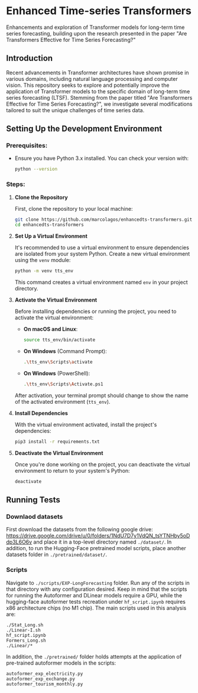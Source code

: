 # Enhanced Time-series Transformers

Enhancements and exploration of Transformer models for long-term time series forecasting, building upon the research presented in the paper "Are Transformers Effective for Time Series Forecasting?"

## Introduction

Recent advancements in Transformer architectures have shown promise in various domains, including natural language processing and computer vision. This repository seeks to explore and potentially improve the application of Transformer models to the specific domain of long-term time series forecasting (LTSF). Stemming from the paper titled "Are Transformers Effective for Time Series Forecasting?", we investigate several modifications tailored to suit the unique challenges of time series data.

## Setting Up the Development Environment

### Prerequisites:

-   Ensure you have Python 3.x installed. You can check your version with:
    ```bash
    python --version
    ```

### Steps:

1. **Clone the Repository**

    First, clone the repository to your local machine:

    ```bash
    git clone https://github.com/marcolagos/enhancedts-transformers.git
    cd enhancedts-transformers
    ```

2. **Set Up a Virtual Environment**

    It's recommended to use a virtual environment to ensure dependencies are isolated from your system Python. Create a new virtual environment using the `venv` module:

    ```bash
    python -m venv tts_env
    ```

    This command creates a virtual environment named `env` in your project directory.

3. **Activate the Virtual Environment**

    Before installing dependencies or running the project, you need to activate the virtual environment:

    - **On macOS and Linux**:

        ```bash
        source tts_env/bin/activate
        ```

    - **On Windows** (Command Prompt):

        ```bash
        .\tts_env\Scripts\activate
        ```

    - **On Windows** (PowerShell):
        ```bash
        .\tts_env\Scripts\Activate.ps1
        ```

    After activation, your terminal prompt should change to show the name of the activated environment (`tts_env`).

4. **Install Dependencies**

    With the virtual environment activated, install the project's dependencies:

    ```bash
    pip3 install -r requirements.txt
    ```

5. **Deactivate the Virtual Environment**

    Once you're done working on the project, you can deactivate the virtual environment to return to your system's Python:

    ```bash
    deactivate
    ```

## Running Tests

### Downlaod datasets

First download the datasets from the following google drive: https://drive.google.com/drive/u/0/folders/1NdU7D7y1VdQN_tsYTNHby5oDdp3L6O6v and place it in a top-level directory named `./dataset/`. In addition, to run the Hugging-Face pretrained model scripts, place another datasets folder in `./pretrained/dataset/`.

### Scripts

Navigate to `./scripts/EXP-LongForecasting` folder. Run any of the scripts in that directory with any configuration desired. Keep in mind that the scripts for running the Autoformer and DLinear models require a GPU, while the hugging-face autoformer tests recreation under `hf_script.ipynb` requires x86 architecture chips (no M1 chip). The main scripts used in this analysis are:
```
./Stat_Long.sh
./Linear-I.sh
hf_script.ipynb
Formers_Long.sh
./Linear/*
```

In addition, the `./pretrained/` folder holds attempts at the application of pre-trained autoformer models in the scripts:
```
autoformer_exp_electricity.py
autoformer_exp_exchange.py
autoformer_tourism_monthly.py
```
